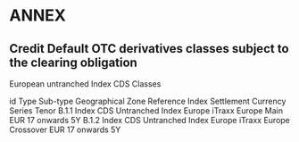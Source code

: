 # ANNEX

## Credit Default OTC derivatives classes subject to the clearing obligation

European untranched Index CDS Classes

id Type Sub-type Geographical Zone Reference Index Settlement Currency Series Tenor B.1.1 Index CDS Untranched Index Europe iTraxx Europe Main EUR 17 onwards 5Y B.1.2 Index CDS Untranched Index Europe iTraxx Europe Crossover EUR 17 onwards 5Y

